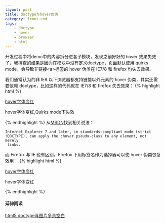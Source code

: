 ```yaml
---
layout: post
title: doctype与hover伪类
category: front-end
tags:
    - doctype
    - hover
    - browser
    - html
---
```


开发过程中将demo中的内容拆分进各子模块，发现之前好好的 hover 效果失效了，我排查的结果是因为在模块中没有定义doctype，页面默认使用 quirks mode，会导致非链接&lt;a&gt;标签的 hover 伪类在 IE7/8 和 firefox 均失去效果。

我们通常认为的非 IE6 以下浏览器都支持链接以外元素的 hover 伪类，其实还需要依赖 doctype，比如这样的代码就在 IE7/8 和 firefox 失去效果：
{% highlight html %}
<html>
    <head>
        <style>
        .hover-test:hover{color:#f00;}
    </style>
    </head>
    <body>
        <a class="hover-test" href="#">hover字体变红</a>
        <p class="hover-test">hover字体变红,Quirks mode下失效</p>
    </body>
</html>
{% endhighlight %}
从<a href="http://msdn.microsoft.com/en-us/library/ee371281(v=Expression.30).aspx" target="_blank">MSDN</a>找到相关说法：

    Internet Explorer 7 and later, in standards-compliant mode (strict
    !DOCTYPE), can apply the :hover pseudo-class to any element, not merely
     links.

而 Firefox 与 IE 也有区别，Firefox 下用标签名作为选择器可以使 hover 伪类恢复效用：
{% highlight html %}
<html>
    <head>
        <style>
        p.hover-test:hover{color:#f00;}
        </style>
    </head>
    <body>
        <a class="hover-test" href="#">hover字体变红</a>
        <p class="hover-test">hover字体变红</p>
    </body>
</html>
{% endhighlight %}

#### 延伸阅读
<a href="http://nunumick.me/blog/2010/01/html5-doctype-and-img-space.html" target="_blank">html5 doctype与图片多余空白</a>
